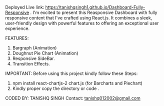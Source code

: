 Deployed Live link: https://tanishqsingh1.github.io/Dashboard-Fully-Responsive  .
I'm excited to present this Reasponsive Dashboard with fully responsive content that I've crafted using React.js. It combines a sleek, user-friendly design with powerful features to offering an exceptional user experience.

FEATURES:
1. Bargraph (Animation)
2. Doughnut Pie Chart (Animation)
3. Responsive SideBar.
4. Transition Effects.

IMPORTANT: Before using this project
kindly follow these Steps:
1.  npm install react-chartjs-2 chart.js    (for Barcharts and Piechart)
2. Kindly proper copy the directory or code .


CODED BY:
    TANISHQ SINGH
    Contact: tanishq012002@gmail.com
